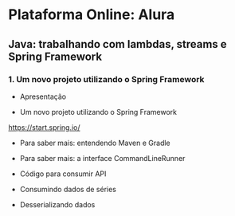# Plataforma Online: Alura

## Java: trabalhando com lambdas, streams e Spring Framework

### 1. Um novo projeto utilizando o Spring Framework

* Apresentação

* Um novo projeto utilizando o Spring Framework

<https://start.spring.io/>

* Para saber mais: entendendo Maven e Gradle

* Para saber mais: a interface CommandLineRunner

* Código para consumir API

* Consumindo dados de séries

* Desserializando dados
